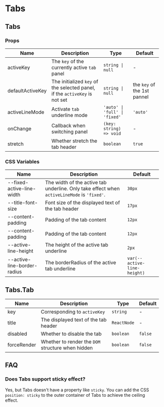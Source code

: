 # Tabs

<code src="./demos/demo1.tsx"></code>

## Tabs

### Props

| Name             | Description                                                                | Type                          | Default                     |
| ---------------- | -------------------------------------------------------------------------- | ----------------------------- | --------------------------- |
| activeKey        | The `key` of the currently active `tab` panel                              | `string \| null`              | -                           |
| defaultActiveKey | The initialized `key` of the selected panel, if the `activeKey` is not set | `string \| null`              | the `key` of the 1st pannel |
| activeLineMode   | Activate `tab` underline mode                                              | `'auto' \| 'full' \| 'fixed'` | `'auto'`                    |
| onChange         | Callback when switching panel                                              | `(key: string) => void`       | -                           |
| stretch          | Whether stretch the tab header                                             | `boolean`                     | `true`                      |

### CSS Variables

| Name                        | Description                                                                                 | Default                     |
| --------------------------- | ------------------------------------------------------------------------------------------- | --------------------------- |
| --fixed-active-line-width   | The width of the active tab underline. Only take effect when `activeLineMode` is `'fixed'`. | `30px`                      |
| --title-font-size           | Font size of the displayed text of the tab header                                           | `17px`                      |
| --content-padding           | Padding of the tab content                                                                  | `12px`                      |
| --content-padding           | Padding of the tab content                                                                  | `12px`                      |
| --active-line-height        | The height of the active tab underline                                                      | `2px`                       |
| --active-line-border-radius | The borderRadius of the active tab underline                                                | `var(--active-line-height)` |

## Tabs.Tab

| Name        | Description                                       | Type        | Default |
| ----------- | ------------------------------------------------- | ----------- | ------- |
| key         | Corresponding to `activeKey`                      | `string`    | -       |
| title       | The displayed text of the tab header              | `ReactNode` | -       |
| disabled    | Whether to disable the tab                        | `boolean`   | `false` |
| forceRender | Whether to render the `DOM` structure when hidden | `boolean`   | `false` |

## FAQ

### Does Tabs support sticky effect?

Yes, but Tabs doesn't have a property like `sticky`. You can add the CSS `position: sticky` to the outer container of Tabs to achieve the ceiling effect.
